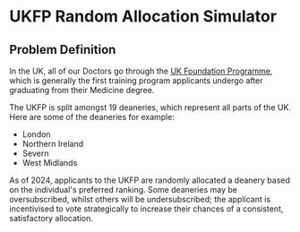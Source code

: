 # UKFP Random Allocation Simulator
## Problem Definition
In the UK, all of our Doctors go through the [UK Foundation Programme](https://foundationprogramme.nhs.uk/programmes/2-year-foundation-programme/ukfp/), which is generally the first training program applicants undergo after graduating from their Medicine degree.

The UKFP is split amongst 19 deaneries, which represent all parts of the UK. Here are some of the deaneries for example:
- London
- Northern Ireland
- Severn
- West Midlands

As of 2024, applicants to the UKFP are randomly allocated a deanery based on the individual's preferred ranking. Some deaneries may be oversubscribed, whilst others will be undersubscribed; the applicant is incentivised to vote strategically to increase their chances of a consistent, satisfactory allocation.

## 
